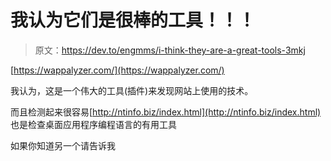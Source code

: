 # 我认为它们是很棒的工具！！！

> 原文：<https://dev.to/engmms/i-think-they-are-a-great-tools-3mkj>

[https://wappalyzer.com/](https://wappalyzer.com/)

我认为，这是一个伟大的工具(插件)来发现网站上使用的技术。

而且检测起来很容易[http://ntinfo.biz/index.html](http://ntinfo.biz/index.html)
也是检查桌面应用程序编程语言的有用工具

如果你知道另一个请告诉我